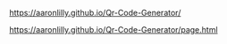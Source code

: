 https://aaronlilly.github.io/Qr-Code-Generator/

https://aaronlilly.github.io/Qr-Code-Generator/page.html
